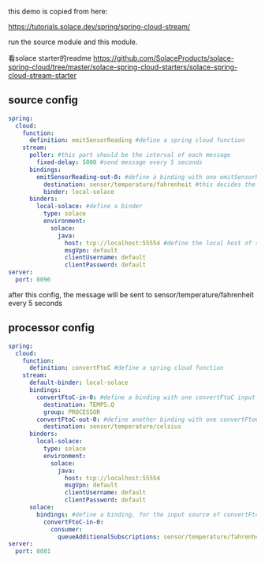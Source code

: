 this demo is copied from here:

https://tutorials.solace.dev/spring/spring-cloud-stream/

run the source module and this module.

看solace starter的readme
https://github.com/SolaceProducts/solace-spring-cloud/tree/master/solace-spring-cloud-starters/solace-spring-cloud-stream-starter

## source config
```yaml
spring:
  cloud:
    function:
      definition: emitSensorReading #define a spring cloud function
    stream:
      poller: #this part should be the interval of each message
        fixed-delay: 5000 #send message every 5 seconds
      bindings:
        emitSensorReading-out-0: #define a binding with one emitSensorReading output destination and the binder
          destination: sensor/temperature/fahrenheit #this decides the output of the message in this function
          binder: local-solace 
      binders:
        local-solace: #define a binder
          type: solace
          environment:
            solace:
              java:
                host: tcp://localhost:55554 #define the local host of solace server
                msgVpn: default
                clientUsername: default
                clientPassword: default
server:
  port: 8096
```

after this config, the message will be sent to sensor/temperature/fahrenheit every 5 seconds

## processor config
```yaml
spring:
  cloud:
    function:
      definition: convertFtoC #define a spring cloud function
    stream:
      default-binder: local-solace 
      bindings:
        convertFtoC-in-0: #define a binding with one convertFtoC input source
          destination: TEMPS.Q
          group: PROCESSOR
        convertFtoC-out-0: #define another binding with one convertFtoC output destination
          destination: sensor/temperature/celsius
      binders:
        local-solace: 
          type: solace
          environment:
            solace:
              java:
                host: tcp://localhost:55554
                msgVpn: default
                clientUsername: default
                clientPassword: default
      solace:
        bindings: #define a binding, for the input source of convertFtoC, subsribe the topic: sensor/temperature/fahrenheit to the queue
          convertFtoC-in-0:
            consumer:
              queueAdditionalSubscriptions: sensor/temperature/fahrenheit
server:
  port: 8081
```
